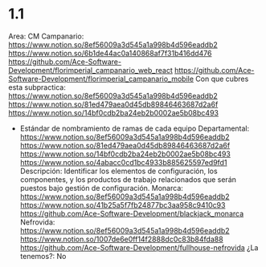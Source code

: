 # 1.1

Area: CM
Campanario: https://www.notion.so/8ef56009a3d545a1a998b4d596eaddb2 
https://www.notion.so/6b1de44ac0a140868af7f31b416dd476 
https://github.com/Ace-Software-Development/florimperial_campanario_web_react
https://github.com/Ace-Software-Development/florimperial_campanario_mobile
Con que cubres esta subpractica: https://www.notion.so/8ef56009a3d545a1a998b4d596eaddb2 
https://www.notion.so/81ed479aea0d45db89846463687d2a6f 
https://www.notion.so/14bf0cdb2ba24eb2b0002ae5b08bc493 
- Estándar de nombramiento de ramas de cada equipo
Departamental: https://www.notion.so/8ef56009a3d545a1a998b4d596eaddb2 
https://www.notion.so/81ed479aea0d45db89846463687d2a6f 
https://www.notion.so/14bf0cdb2ba24eb2b0002ae5b08bc493 
https://www.notion.so/4abacc0cd1bc4933b885625597ed9fd1
Descripción: Identificar los elementos de configuración, los componentes, y los productos
de trabajo relacionados que serán puestos bajo gestión de configuración.
Monarca: https://www.notion.so/8ef56009a3d545a1a998b4d596eaddb2 
https://www.notion.so/41b25a5f7fb24877bc3aa958c9410c93 
https://github.com/Ace-Software-Development/blackjack_monarca
Nefrovida: https://www.notion.so/8ef56009a3d545a1a998b4d596eaddb2 
https://www.notion.so/1007de6e0ff14f2888dc0c83b84fda88 
https://github.com/Ace-Software-Development/fullhouse-nefrovida
¿La tenemos?: No